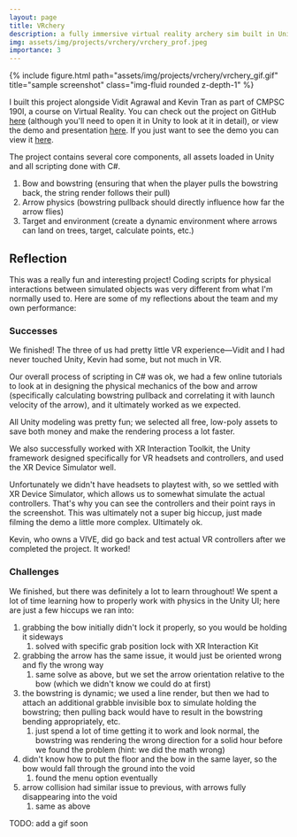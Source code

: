 ```yaml
---
layout: page
title: VRchery
description: a fully immersive virtual reality archery sim built in Unity
img: assets/img/projects/vrchery/vrchery_prof.jpeg
importance: 3
---
```


<div class="row">
    <div class="col-sm mt-3 mt-md-0">
        {% include figure.html path="assets/img/projects/vrchery/vrchery_gif.gif" title="sample screenshot" class="img-fluid rounded z-depth-1" %}
    </div>
</div>

I built this project alongside Vidit Agrawal and Kevin Tran as part of CMPSC 190I, a course on Virtual Reality. You can check out the project on GitHub [here](https://github.com/320trankt/VRchery) (although you'll need to open it in Unity to look at it in detail), or view the demo and presentation [here](https://docs.google.com/presentation/d/1JWvqR2X3e6UCbpImcjTUH9FcJ9UmlIy3Uhb7y37QVRY/edit?usp=drive_link). If you just want to see the demo you can view it [here](https://drive.google.com/file/d/11qNqonF8CI2HZZyUSIWC20jC2E5Zi8zQ/view?usp=drive_link).

The project contains several core components, all assets loaded in Unity and all scripting done with C#.

1. Bow and bowstring (ensuring that when the player pulls the bowstring back, the string render follows their pull)
2. Arrow physics (bowstring pullback should directly influence how far the arrow flies)
3. Target and environment (create a dynamic environment where arrows can land on trees, target, calculate points, etc.)

## Reflection

This was a really fun and interesting project! Coding scripts for physical interactions between simulated objects was very different from what I'm normally used to. Here are some of my reflections about the team and my own performance:

### Successes

We finished! The three of us had pretty little VR experience—Vidit and I had never touched Unity, Kevin had some, but not much in VR. 

Our overall process of scripting in C# was ok, we had a few online tutorials to look at in designing the physical mechanics of the bow and arrow (specifically calculating bowstring pullback and correlating it with launch velocity of the arrow), and it ultimately worked as we expected.

All Unity modeling was pretty fun; we selected all free, low-poly assets to save both money and make the rendering process a lot faster.

We also successfully worked with XR Interaction Toolkit, the Unity framework designed specifically for VR headsets and controllers, and used the XR Device Simulator well. 

Unfortunately we didn't have headsets to playtest with, so we settled with XR Device Simulator, which allows us to somewhat simulate the actual controllers. That's why you can see the controllers and their point rays in the screenshot. This was ultimately not a super big hiccup, just made filming the demo a little more complex. Ultimately ok.

Kevin, who owns a VIVE, did go back and test actual VR controllers after we completed the project. It worked! 

### Challenges

We finished, but there was definitely a lot to learn throughout! We spent a lot of time learning how to properly work with physics in the Unity UI; here are just a few hiccups we ran into:

1. grabbing the bow initially didn't lock it properly, so you would be holding it sideways
   1. solved with specific grab position lock with XR Interaction Kit
2. grabbing the arrow has the same issue, it would just be oriented wrong and fly the wrong way
   1. same solve as above, but we set the arrow orientation relative to the bow (which we didn't know we could do at first)
3. the bowstring is dynamic; we used a line render, but then we had to attach an additional grabble invisible box to simulate holding the bowstring; then pulling back would have to result in the bowstring bending appropriately, etc. 
   1. just spend a lot of time getting it to work and look normal, the bowstring was rendering the wrong direction for a solid hour before we found the problem (hint: we did the math wrong)
4. didn't know how to put the floor and the bow in the same layer, so the bow would fall through the ground into the void
   1. found the menu option eventually
5. arrow collision had similar issue to previous, with arrows fully disappearing into the void
   1. same as above

TODO: add a gif soon